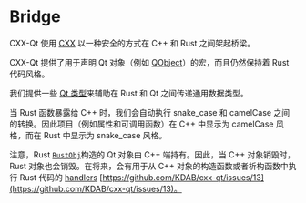 <!--
SPDX-FileCopyrightText: 2021 Klarälvdalens Datakonsult AB, a KDAB Group company <info@kdab.com>
SPDX-FileContributor: Andrew Hayzen <andrew.hayzen@kdab.com>

SPDX-License-Identifier: MIT OR Apache-2.0
-->

# Bridge

CXX-Qt 使用 [CXX](https://cxx.rs/) 以一种安全的方式在 C++ 和 Rust 之间架起桥梁。

CXX-Qt 提供了用于声明 Qt 对象（例如 [QObject](../qobject/index.md)）的宏，而且仍然保持着 Rust 代码风格。

我们提供一些 [Qt 类型](./types.md)来辅助在 Rust 和 Qt 之间传递通用数据类型。

当 Rust 函数暴露给 C++ 时，我们会自动执行 snake_case 和 camelCase 之间的转换。因此项目（例如属性和可调用函数）在 C++ 中显示为  camelCase 风格，而在 Rust 中显示为  snake_case 风格。

注意，Rust [`RustObj`](../qobject/rustobj_struct.md)构造的 Qt 对象由 C++ 端持有。因此，当 C++ 对象销毁时，Rust 对象也会销毁。在将来，会有用于从 C++ 对象的构造函数或者析构函数中执行 Rust 代码的 [handlers](../qobject/handlers.md) [https://github.com/KDAB/cxx-qt/issues/13](https://github.com/KDAB/cxx-qt/issues/13)。
